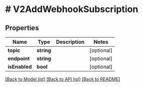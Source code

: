 # # V2AddWebhookSubscription

## Properties

Name | Type | Description | Notes
------------ | ------------- | ------------- | -------------
**topic** | **string** |  | [optional]
**endpoint** | **string** |  | [optional]
**isEnabled** | **bool** |  | [optional]

[[Back to Model list]](../../README.md#models) [[Back to API list]](../../README.md#endpoints) [[Back to README]](../../README.md)

